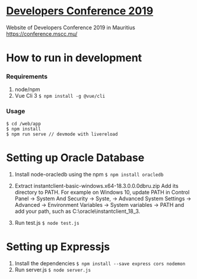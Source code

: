 # [Developers Conference 2019](https://conference.mscc.mu/)

Website of Developers Conference 2019 in Mauritius  
https://conference.mscc.mu/  

# How to run in development

### Requirements

1. node/npm
2. Vue Cli 3 `$ npm install -g @vue/cli`

### Usage

```
$ cd /web/app
$ npm install
$ npm run serve // devmode with livereload
```



# Setting up Oracle Database

1. Install node-oracledb using the npm `$ npm install oracledb`
2. Extract instantclient-basic-windows.x64-18.3.0.0.0dbru.zip
	Add its directory to PATH. For example on Windows 10, update PATH in Control Panel -> System And Security -> Syste, -> Advanced System Settings -> Advanced -> Environment Variables -> System variables -> PATH and add your path, such as C:\oracle\instantclient_18_3.

3. Run test.js `$ node test.js`



# Setting up Expressjs

1. Install the dependencies `$ npm install --save express cors nodemon`
2. Run server.js `$ node server.js`
